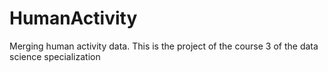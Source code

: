 # HumanActivity
Merging human activity data. This is the project of the course 3 of the data science specialization
